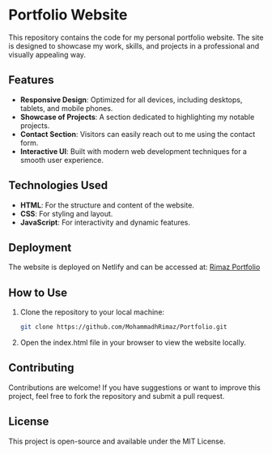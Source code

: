 # Portfolio Website

This repository contains the code for my personal portfolio website. The site is designed to showcase my work, skills, and projects in a professional and visually appealing way.

## Features
- **Responsive Design**: Optimized for all devices, including desktops, tablets, and mobile phones.
- **Showcase of Projects**: A section dedicated to highlighting my notable projects.
- **Contact Section**: Visitors can easily reach out to me using the contact form.
- **Interactive UI**: Built with modern web development techniques for a smooth user experience.

## Technologies Used
- **HTML**: For the structure and content of the website.
- **CSS**: For styling and layout.
- **JavaScript**: For interactivity and dynamic features.

## Deployment
The website is deployed on Netlify and can be accessed at: [Rimaz Portfolio](https://rimazportfolio.netlify.app/)

## How to Use
1. Clone the repository to your local machine:
   ```bash
   git clone https://github.com/MohammadhRimaz/Portfolio.git
   ```
2. Open the index.html file in your browser to view the website locally.

## Contributing
Contributions are welcome! If you have suggestions or want to improve this project, feel free to fork the repository and submit a pull request.

## License
This project is open-source and available under the MIT License.
